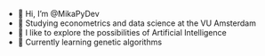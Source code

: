 - 👋 Hi, I’m @MikaPyDev
- 🏫 Studying econometrics and data science at the VU Amsterdam
- 👀 I like to explore the possibilities of Artificial Intelligence
- 🌱 Currently learning genetic algorithms
